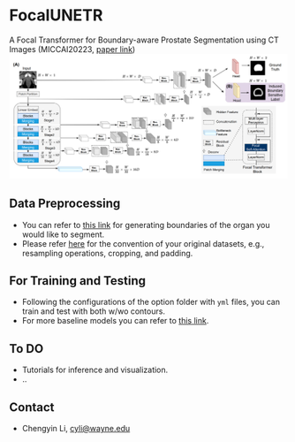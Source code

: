 # FocalUNETR
A Focal Transformer for Boundary-aware Prostate Segmentation using CT Images (MICCAI20223, [paper link](https://arxiv.org/abs/2210.03189))
![Alt Text](focalunetr.png)
## Data Preprocessing
- You can refer to [this link](https://github.com/llmir/MultitaskOCTA) for generating boundaries of the organ you would like to segment.
- Please refer [here](https://github.com/yhygao/CBIM-Medical-Image-Segmentation) for the convention of your original datasets, e.g., resampling operations, cropping, and padding.
## For Training and Testing
- Following the configurations of the option folder with `yml` files, you can train and test with both w/wo contours. 
- For more baseline models you can refer to [this link](https://github.com/yhygao/CBIM-Medical-Image-Segmentation).
## To DO
- Tutorials for inference and visualization.
- ..
## Contact
- Chengyin Li, cyli@wayne.edu

